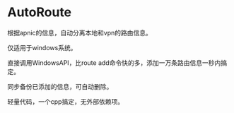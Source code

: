 # AutoRoute

根据apnic的信息，自动分离本地和vpn的路由信息。

仅适用于windows系统。

直接调用WindowsAPI，比route add命令快的多，添加一万条路由信息一秒内搞定。

同步备份已添加的信息，可自动删除。

轻量代码，一个cpp搞定，无外部依赖项。

